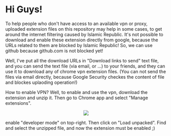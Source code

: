 
# Hi Guys!
To help people who don't have access to an available vpn or proxy, uploaded extension files on this repository may help in some cases,
to get around the internet filtering caused by Islamic Republic.
It's not possible to download and enable these extension directly from google, because the URLs related to them are blocked by Islamic Republic!
So, we can use github because github.com is not blocked yet!

Well, I've put all the download URLs in "Download links to send" text file,
and you can send the text file (via email, or ...) to your friends, and they can use it to download any of chrome vpn extension files.
(You can not send the files via email directly, because Google Security checkes the content of file and blockes uplaoding operation!)

How to enable VPN?
Well, to enable and use the vpn, download the extension and unzip it. Then go to Chrome app and select "Manage extensions".

<p align='center'>
  <img src="https://github.com/AliirezaMohammadii/VPN-Extensions-for-Chrome/blob/main/images/select%20Manage%20extensions.png" />
</p>

enable "developer mode" on top-right. Then click on "Load unpacked". Find and select the unzipped file, and now the extension must be enabled ;)
